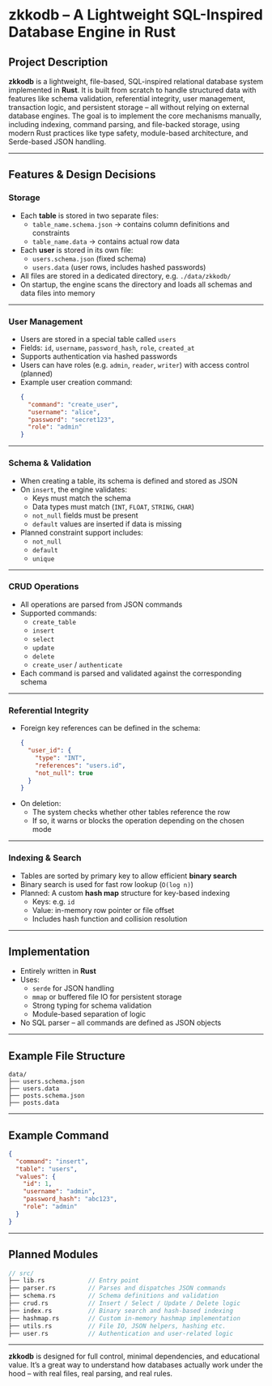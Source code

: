 # zkkodb – A Lightweight SQL-Inspired Database Engine in Rust

## Project Description

**zkkodb** is a lightweight, file-based, SQL-inspired relational database system implemented in **Rust**. It is built from scratch to handle structured data with features like schema validation, referential integrity, user management, transaction logic, and persistent storage – all without relying on external database engines. The goal is to implement the core mechanisms manually, including indexing, command parsing, and file-backed storage, using modern Rust practices like type safety, module-based architecture, and Serde-based JSON handling.

---

## Features & Design Decisions

### Storage
- Each **table** is stored in two separate files:
  - `table_name.schema.json` → contains column definitions and constraints
  - `table_name.data` → contains actual row data
- Each **user** is stored in its own file:
  - `users.schema.json` (fixed schema)
  - `users.data` (user rows, includes hashed passwords)
- All files are stored in a dedicated directory, e.g. `./data/zkkodb/`
- On startup, the engine scans the directory and loads all schemas and data files into memory

---

###  User Management

- Users are stored in a special table called `users`
- Fields: `id`, `username`, `password_hash`, `role`, `created_at`
- Supports authentication via hashed passwords
- Users can have roles (e.g. `admin`, `reader`, `writer`) with access control (planned)
- Example user creation command:
  ```json
  {
    "command": "create_user",
    "username": "alice",
    "password": "secret123",
    "role": "admin"
  }
  ```

---

### Schema & Validation

- When creating a table, its schema is defined and stored as JSON
- On `insert`, the engine validates:
  - Keys must match the schema
  - Data types must match (`INT`, `FLOAT`, `STRING`, `CHAR`)
  - `not_null` fields must be present
  - `default` values are inserted if data is missing
- Planned constraint support includes:
  - `not_null`
  - `default`
  - `unique`

---

### CRUD Operations

- All operations are parsed from JSON commands
- Supported commands:
  - `create_table`
  - `insert`
  - `select`
  - `update`
  - `delete`
  - `create_user` / `authenticate`
- Each command is parsed and validated against the corresponding schema

---

### Referential Integrity

- Foreign key references can be defined in the schema:
  ```json
  {
    "user_id": {
      "type": "INT",
      "references": "users.id",
      "not_null": true
    }
  }
  ```
- On deletion:
  - The system checks whether other tables reference the row
  - If so, it warns or blocks the operation depending on the chosen mode

---

### Indexing & Search

- Tables are sorted by primary key to allow efficient **binary search**
- Binary search is used for fast row lookup (`O(log n)`)
- Planned: A custom **hash map** structure for key-based indexing
  - Keys: e.g. `id`
  - Value: in-memory row pointer or file offset
  - Includes hash function and collision resolution

---

##  Implementation

- Entirely written in **Rust**
- Uses:
  - `serde` for JSON handling
  - `mmap` or buffered file IO for persistent storage
  - Strong typing for schema validation
  - Module-based separation of logic
- No SQL parser – all commands are defined as JSON objects

---

##  Example File Structure

```
data/
├── users.schema.json
├── users.data
├── posts.schema.json
├── posts.data
```

---

## Example Command

```json
{
  "command": "insert",
  "table": "users",
  "values": {
    "id": 1,
    "username": "admin",
    "password_hash": "abc123",
    "role": "admin"
  }
}
```

---

## Planned Modules

```rust
// src/
├── lib.rs            // Entry point
├── parser.rs         // Parses and dispatches JSON commands
├── schema.rs         // Schema definitions and validation
├── crud.rs           // Insert / Select / Update / Delete logic
├── index.rs          // Binary search and hash-based indexing
├── hashmap.rs        // Custom in-memory hashmap implementation
├── utils.rs          // File IO, JSON helpers, hashing etc.
├── user.rs           // Authentication and user-related logic
```
---

**zkkodb** is designed for full control, minimal dependencies, and educational value. It’s a great way to understand how databases actually work under the hood – with real files, real parsing, and real rules.

